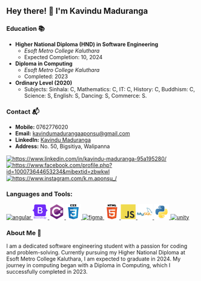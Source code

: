 ## Hey there! 👋 I'm Kavindu Maduranga
### Education 📚
- **Higher National Diploma (HND) in Software Engineering**
  - *Esoft Metro College Kaluthara*
  - Expected Completion: 10, 2024
- **Diploma in Computing**
  - *Esoft Metro College Kaluthara*
  - Completed: 2023
- **Ordinary Level (2020)**
  - Subjects: Sinhala: C, Mathematics: C, IT: C, History: C, Buddhism: C, Science: S, English: S, Dancing: S, Commerce: S.
### Contact 📬
- **Mobile:** 0762776020
- **Email:** kavindumadurangaaponsu@gmail.com
- **LinkedIn:** [Kavindu Maduranga](https://www.linkedin.com/in/kavindu-maduranga-95a195280)
- **Address:** No. 50, Bigsitiya, Walipanna

<p align="left">
<a href="https://linkedin.com/in/https://www.linkedin.com/in/kavindu-maduranga-95a195280/" target="blank"><img align="center" src="https://raw.githubusercontent.com/rahuldkjain/github-profile-readme-generator/master/src/images/icons/Social/linked-in-alt.svg" alt="https://www.linkedin.com/in/kavindu-maduranga-95a195280/" height="30" width="40" /></a>
<a href="https://fb.com/https://www.facebook.com/profile.php?id=100073644653234&mibextid=zbwkwl" target="blank"><img align="center" src="https://raw.githubusercontent.com/rahuldkjain/github-profile-readme-generator/master/src/images/icons/Social/facebook.svg" alt="https://www.facebook.com/profile.php?id=100073644653234&mibextid=zbwkwl" height="30" width="40" /></a>
<a href="https://instagram.com/https://www.instagram.com/k.m.aponsu_/" target="blank"><img align="center" src="https://raw.githubusercontent.com/rahuldkjain/github-profile-readme-generator/master/src/images/icons/Social/instagram.svg" alt="https://www.instagram.com/k.m.aponsu_/" height="30" width="40" /></a>
</p>


<p align="left">
</p>

<h3 align="left">Languages and Tools:</h3>
<p align="left"> <a href="https://angular.io" target="_blank" rel="noreferrer"> <img src="https://angular.io/assets/images/logos/angular/angular.svg" alt="angular" width="40" height="40"/> </a> <a href="https://getbootstrap.com" target="_blank" rel="noreferrer"> <img src="https://raw.githubusercontent.com/devicons/devicon/master/icons/bootstrap/bootstrap-plain-wordmark.svg" alt="bootstrap" width="40" height="40"/> </a> <a href="https://www.w3schools.com/cs/" target="_blank" rel="noreferrer"> <img src="https://raw.githubusercontent.com/devicons/devicon/master/icons/csharp/csharp-original.svg" alt="csharp" width="40" height="40"/> </a> <a href="https://www.w3schools.com/css/" target="_blank" rel="noreferrer"> <img src="https://raw.githubusercontent.com/devicons/devicon/master/icons/css3/css3-original-wordmark.svg" alt="css3" width="40" height="40"/> </a> <a href="https://www.figma.com/" target="_blank" rel="noreferrer"> <img src="https://www.vectorlogo.zone/logos/figma/figma-icon.svg" alt="figma" width="40" height="40"/> </a> <a href="https://www.w3.org/html/" target="_blank" rel="noreferrer"> <img src="https://raw.githubusercontent.com/devicons/devicon/master/icons/html5/html5-original-wordmark.svg" alt="html5" width="40" height="40"/> </a> <a href="https://developer.mozilla.org/en-US/docs/Web/JavaScript" target="_blank" rel="noreferrer"> <img src="https://raw.githubusercontent.com/devicons/devicon/master/icons/javascript/javascript-original.svg" alt="javascript" width="40" height="40"/> </a> <a href="https://www.mysql.com/" target="_blank" rel="noreferrer"> <img src="https://raw.githubusercontent.com/devicons/devicon/master/icons/mysql/mysql-original-wordmark.svg" alt="mysql" width="40" height="40"/> </a> <a href="https://www.python.org" target="_blank" rel="noreferrer"> <img src="https://raw.githubusercontent.com/devicons/devicon/master/icons/python/python-original.svg" alt="python" width="40" height="40"/> </a> <a href="https://unity.com/" target="_blank" rel="noreferrer"> <img src="https://www.vectorlogo.zone/logos/unity3d/unity3d-icon.svg" alt="unity" width="40" height="40"/> </a> </p>



### About Me 🌟
I am a dedicated software engineering student with a passion for coding and problem-solving. Currently pursuing my Higher National Diploma at Esoft Metro College Kaluthara, I am expected to graduate in 2024. My journey in computing began with a Diploma in Computing, which I successfully completed in 2023.

<!---
gmandroroshe/gmandroroshe is a ✨ special ✨ repository because its `README.md` (this file) appears on your GitHub profile.
You can click the Preview link to take a look at your changes.
--->
